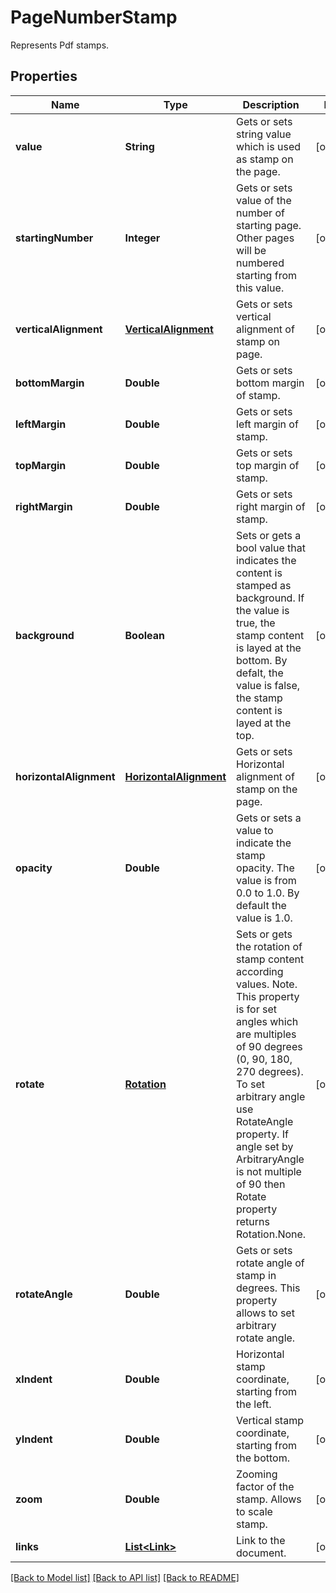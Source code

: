 ﻿
# PageNumberStamp
Represents Pdf stamps.

## Properties
Name | Type | Description | Notes
------------ | ------------- | ------------- | -------------
**value** | **String** | Gets or sets string value which is used as stamp on the page. | [optional]
**startingNumber** | **Integer** | Gets or sets value of the number of starting page. Other pages will be numbered starting from this value. | [optional]
**verticalAlignment** | [**VerticalAlignment**](VerticalAlignment.md) | Gets or sets vertical alignment of stamp on page. | [optional]
**bottomMargin** | **Double** | Gets or sets bottom margin of stamp. | [optional]
**leftMargin** | **Double** | Gets or sets left margin of stamp. | [optional]
**topMargin** | **Double** | Gets or sets top margin of stamp. | [optional]
**rightMargin** | **Double** | Gets or sets right margin of stamp. | [optional]
**background** | **Boolean** | Sets or gets a bool value that indicates the content is stamped as background. If the value is true, the stamp content is layed at the bottom. By defalt, the value is false, the stamp content is layed at the top. | [optional]
**horizontalAlignment** | [**HorizontalAlignment**](HorizontalAlignment.md) | Gets or sets Horizontal alignment of stamp on the page.  | [optional]
**opacity** | **Double** | Gets or sets a value to indicate the stamp opacity. The value is from 0.0 to 1.0. By default the value is 1.0. | [optional]
**rotate** | [**Rotation**](Rotation.md) | Sets or gets the rotation of stamp content according values. Note. This property is for set angles which are multiples of 90 degrees (0, 90, 180, 270 degrees). To set arbitrary angle use RotateAngle property. If angle set by ArbitraryAngle is not multiple of 90 then Rotate property returns Rotation.None. | [optional]
**rotateAngle** | **Double** | Gets or sets rotate angle of stamp in degrees. This property allows to set arbitrary rotate angle.  | [optional]
**xIndent** | **Double** | Horizontal stamp coordinate, starting from the left. | [optional]
**yIndent** | **Double** | Vertical stamp coordinate, starting from the bottom. | [optional]
**zoom** | **Double** | Zooming factor of the stamp. Allows to scale stamp. | [optional]
**links** | [**List&lt;Link&gt;**](Link.md) | Link to the document. | [optional]


[[Back to Model list]](../README.md#documentation-for-models) [[Back to API list]](../README.md#documentation-for-api-endpoints) [[Back to README]](../README.md)



